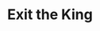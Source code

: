 ---
layout: show
title: "Exit the King"
playwright: "Eugene Ionesco"
tags: [projections]
theatre: "Lewis & Clark College"
director: "Robert Quillen Camp"
costumes: "Ashton Hull"
featured: true
---